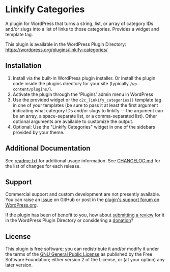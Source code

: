 # Linkify Categories

A plugin for WordPress that turns a string, list, or array of category IDs and/or slugs into a list of links to those categories. Provides a widget and template tag.

This plugin is available in the WordPress Plugin Directory: https://wordpress.org/plugins/linkify-categories/


## Installation

1. Install via the built-in WordPress plugin installer. Or install the plugin code inside the plugins directory for your site (typically `/wp-content/plugins/`).
2. Activate the plugin through the 'Plugins' admin menu in WordPress
3. Use the provided widget or the `c2c_linkify_categories()` template tag in one of your templates (be sure to pass it at least the first argument indicating what category IDs and/or slugs to linkify -- the argument can be an array, a space-separate list, or a comma-separated list). Other optional arguments are available to customize the output.
4. Optional: Use the "Linkify Categories" widget in one of the sidebars provided by your theme.


## Additional Documentation

See [readme.txt](https://github.com/coffee2code/linkify-categories/blob/master/readme.txt) for additional usage information. See [CHANGELOG.md](CHANGELOG.md) for the list of changes for each release.


## Support

Commercial support and custom development are not presently available. You can raise an [issue](https://github.com/coffee2code/linkify-categories/issues) on GitHub or post in the [plugin's support forum on WordPress.org](https://wordpress.org/support/plugin/linkify-categories/).

If the plugin has been of benefit to you, how about [submitting a review](https://wordpress.org/support/plugin/linkify-categories/reviews/) for it in the WordPress Plugin Directory or considering a [donation](https://www.paypal.com/cgi-bin/webscr?cmd=_s-xclick&hosted_button_id=6ARCFJ9TX3522)?


## License

This plugin is free software; you can redistribute it and/or modify it under the terms of the [GNU General Public License](https://www.gnu.org/licenses/gpl-2.0.html) as published by the Free Software Foundation; either version 2 of the License, or (at your option) any later version.